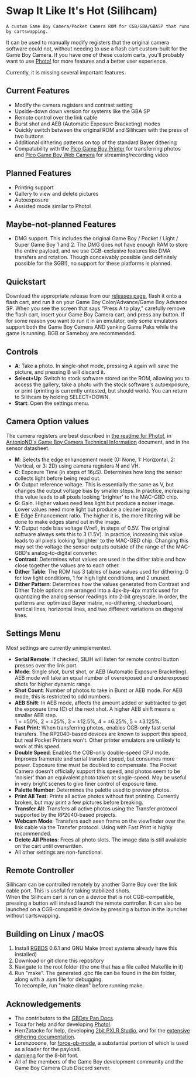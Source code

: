 # Swap It Like It's Hot (Silihcam)
    A custom Game Boy Camera/Pocket Camera ROM for CGB/GBA/GBASP that runs by cartswapping.

It can be used to manually modify registers that the original camera software could not, without needing to use a flash cart custom-built for the Game Boy Camera. If you have one of these custom carts, you'll probably want to use [Photo!](https://github.com/untoxa/gb-photo/) for more features and a better user experience.

Currently, it is missing several important features.

## Current Features
- Modify the camera registers and contrast setting
- Upside-down down version for systems like the GBA SP
- Remote control over the link cable
- Burst shot and AEB (Automatic Exposure Bracketing) modes
- Quickly switch between the original ROM and Silihcam with the press of two buttons
- Additional dithering patterns on top of the standard Bayer dithering
- Compatability with the [Pico Game Boy Printer](https://github.com/untoxa/pico-gb-printer) for transferring photos and [Pico Game Boy Web Camera](https://github.com/untoxa/pico-gb-webcamera/) for streaming/recording video

## Planned Features
- Printing support
- Gallery to view and delete pictures
- Autoexposure
- Assisted mode similar to Photo!

## Maybe-not-planned Features
- DMG support. This includes the original Game Boy / Pocket / Light / Super Game Boy 1 and 2. The DMG does not have enough RAM to store the entire payload, and we use CGB-exclusive features like DMA transfers and rotation. Though conceivably possible (and definitely possible for the SGB!), no support for these platforms is planned.

## Quickstart
Download the appropriate release from our [releases page](https://github.com/breademan/silih/releases/latest), flash it onto a flash cart, and run it on your Game Boy Color/Advance/Game Boy Advance SP.
When you see the screen that says "Press A to play," carefully remove the flash cart, insert your Game Boy Camera cart, and press any button. 
If for some reason you want to run it in an emulator, only some emulators support both the Game Boy Camera AND yanking Game Paks while the game is running. BGB or Sameboy are recommended.

## Controls
- __A__: Take a photo. In single-shot mode, pressing A again will save the picture, and pressing B will discard it.
- __Select+Up__: Switch to stock software stored on the ROM, allowing you to access the gallery, take a photo with the stock software's autoexposure, or print (printing is currently untested, but should work). You can return to Silihcam by holding SELECT+DOWN. 
- __Start__: Open the settings menu.

## Camera Option values
The camera registers are best described in [the readme for Photo!](https://github.com/untoxa/gb-photo?tab=readme-ov-file#effect-of-the-main-adressable-parameters), in [AntonioND's Game Boy Camera Technical Information](https://github.com/AntonioND/gbcam-rev-engineer/blob/master/doc/gb_camera_doc_v1_1_1.pdf) document, and in the sensor datasheet.
- __M__: Selects the edge enhancement mode (0: None, 1: Horizontal, 2: Vertical, or 3: 2D) using camera registers N and VH.
- __C__: Exposure Time (in steps of 16μS). Determines how long the sensor collects light before being read out.
- __O__: Output reference voltage. This is essentially the same as V, but changes the output voltage bias by smaller steps. In practice, increasing this value leads to all pixels looking 'brighter' to the MAC-GBD chip.
- __G__: Gain. Higher values need less light but produce a noiser image. Lower values need more light but produce a cleaner image.
- __E__: Edge Enhancement ratio. The higher it is, the more filtering will be done to make edges stand out in the image.
- __V__: Output node bias voltage (Vref), in steps of 0.5V. The original software always sets this to 3 (1.5V). In practice, increasing this value leads to all pixels looking 'brighter' to the MAC-GBD chip. Changing this may set the voltage the sensor outputs outside of the range of the MAC-GBD's analog-to-digital converter.
- __Contrast__: Determines what values are used in the dither table and how close together the values are to each other.
- __Dither Table__: The ROM has 3 tables of base values used for dithering: 0 for low light conditions, 1 for high light conditions, and 2 unused.
- __Dither Pattern__: Determines how the values generated from Contrast and Dither Table options are arranged into a 4px-by-4px matrix used for quantizing the analog sensor readings into 2-bit greyscale. In order, the patterns are: optimized Bayer matrix, no-dithering, checkerboard, vertical lines, horizontal lines, and two different variations on diagonal lines.

## Settings Menu
Most settings are currently unimplemented.
- __Serial Remote__: If checked, SILIH will listen for remote control button presses over the link port.
- __Mode__: Single shot, burst shot, or AEB (Automatic Exposure Bracketing). AEB mode will take an equal number of overexposed and underexposed shots for higher dynamic range.
- __Shot Count__: Number of photos to take in Burst or AEB mode. For AEB mode, this is restricted to odd numbers.
- __AEB Shift__: In AEB mode, affects the amount added or subtracted to get the exposure time (C) of the next shot. A higher AEB shift means a smaller AEB step.  
1 = ±50%, 2 = ±25%, 3 = ±12.5%, 4 = ±6.25%, 5 = ±3.125%.
- __Fast Print__: When transferring photos, enables CGB-only fast serial transfers. The RP2040-based devices are known to support this speed, but real Pocket Printers won't. Other printer emulators are unlikely to work at this speed.
- __Double Speed__: Enables the CGB-only double-speed CPU mode. Improves framerate and serial transfer speed, but consumes more power. Exposure time must be doubled to compensate. The Pocket Camera doesn't officially support this speed, and photos seem to be 'noisier' than an equivalent photo taken at single-speed. May be useful in very bright scenes to give finer control of exposure time.
- __Palette Number__: Determines the palette used to preview photos.
- __Print All Test__: Prints all active photos without fast printing. Currently broken, but may print a few pictures before breaking.
- __Transfer All__: Transfers all active photos using the Transfer protocol supported by the RP2040-based projects.
- __Webcam Mode__: Transfers each seen frame on the viewfinder over the link cable via the Transfer protocol. Using with Fast Print is highly recommended.
- __Delete All Photos__: Frees all photo slots. The image data is still available on the cart until overwritten.
- All other settings are non-functional.

## Remote Controller
Silihcam can be controlled remotely by another Game Boy over the link cable port. This is useful for taking stabilized shots.  
When the Silihcam cart is run on a device that is not CGB-compatible, pressing a button will instead launch the remote controller. It can also be launched on a CGB-compatible device by pressing a button in the launcher without cartswapping.

## Building on Linux / macOS
1. Install [RGBDS](https://rgbds.gbdev.io/install) 0.6.1 and GNU Make (most systems already have this installed)  
2. Download or git clone this repository  
3. Navigate to the root folder (the one that has a file called Makefile in it)  
4. Run "make". The generated .gbc file can be found in the bin folder, along with a .sym file for debugging.  
To recompile, run "make clean" before running make.


## Acknowledgements
- The contributors to the [GBDev Pan Docs](https://gbdev.io/pandocs/).
- Toxa for help and for developing [Photo!](https://github.com/untoxa/gb-photo/).
- HerrZatacke for help, developing [2bit PXLR Studio](https://github.com/HerrZatacke/2bit-pxlr-studio), and for the [extensive dithering documentation](https://github.com/HerrZatacke/dither-pattern-gen/).
- Lorenzooone, for [force-gb-mode](https://github.com/Lorenzooone/force-gb-mode), a substantial portion of which is used as a loader for the payload.
- [damieng](https://damieng.com/typography/zx-origins/) for the 8-bit font.
- All of the members of the Game Boy development community and the Game Boy Camera Club Discord server.